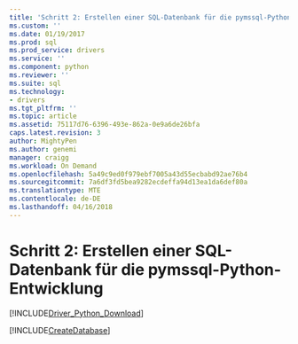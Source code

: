 ```yaml
---
title: 'Schritt 2: Erstellen einer SQL-Datenbank für die pymssql-Python-Entwicklung'
ms.custom: ''
ms.date: 01/19/2017
ms.prod: sql
ms.prod_service: drivers
ms.service: ''
ms.component: python
ms.reviewer: ''
ms.suite: sql
ms.technology:
- drivers
ms.tgt_pltfrm: ''
ms.topic: article
ms.assetid: 75117d76-6396-493e-862a-0e9a6de26bfa
caps.latest.revision: 3
author: MightyPen
ms.author: genemi
manager: craigg
ms.workload: On Demand
ms.openlocfilehash: 5a49c9ed0f979ebf7005a43d55ecbabd92ae76b4
ms.sourcegitcommit: 7a6df3fd5bea9282ecdeffa94d13ea1da6def80a
ms.translationtype: MTE
ms.contentlocale: de-DE
ms.lasthandoff: 04/16/2018
---
```

# <a name="step-2-create-a-sql-database-for-pymssql-python-development"></a>Schritt 2: Erstellen einer SQL-Datenbank für die pymssql-Python-Entwicklung
[!INCLUDE[Driver_Python_Download](../../../includes/driver_python_download.md)]

[!INCLUDE[CreateDatabase](../../../includes/createdatabase.md)]
